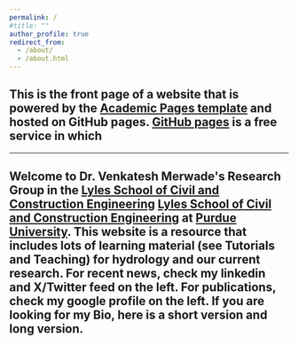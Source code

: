 ```yaml
---
permalink: /
#title: ""
author_profile: true
redirect_from: 
  - /about/
  - /about.html
---
```

This is the front page of a website that is powered by the [Academic Pages template](https://github.com/academicpages/academicpages.github.io) and hosted on GitHub pages. [GitHub pages](https://pages.github.com) is a free service in which
---
---
Welcome to Dr. Venkatesh Merwade's Research Group in the [Lyles School of Civil and Construction Engineering]([https://github.com/academicpages/academicpages.github.io](https://www.purdue.edu/)) [Lyles School of Civil and Construction Engineering](https://engineering.purdue.edu/CCE) at [Purdue University](https://www.purdue.edu/). This website is a resource that includes lots of learning material (see Tutorials and Teaching) for hydrology and our current research. For recent news, check my linkedin and X/Twitter feed on the left. For publications, check my google profile on the left. If you are looking for my Bio, here is a short version and long version.
---
